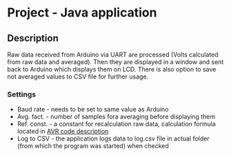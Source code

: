 
# Project - Java application

## Description
Raw data received from Arduino via UART are processed (Volts calculated from raw data and averaged). Then they are displayed in a window and sent back to Arduino which displays them on LCD. There is also option to save not averaged values to CSV file for further usage.

### Settings
  - Baud rate - needs to be set to same value as Arduino
  - Avg. fact. - number of samples fora averaging before displaying them
  - Ref. const. - a constant for recalculation raw data, calculation formula located in [AVR code description](/Digital-electronics-2/projects/00-projectX)
  - Log to CSV - the application logs data to log.csv file in actual folder (from which the program was started) when checked
